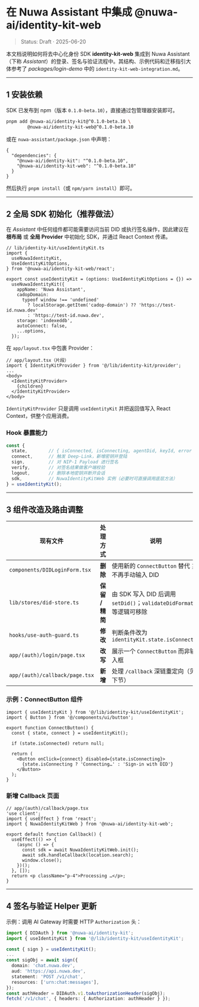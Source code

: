 # 在 Nuwa Assistant 中集成 **@nuwa-ai/identity-kit-web**

> Status: Draft · 2025-06-20

本文档说明如何将去中心化身份 SDK **identity-kit-web** 集成到 Nuwa Assistant（下称 *Assistant*）的登录、签名与验证流程中。其结构、示例代码和迁移指引大体参考了 _packages/login-demo_ 中的 `identity-kit-web-integration.md`。

---

## 1  安装依赖

SDK 已发布到 npm（版本 `0.1.0-beta.10`），直接通过包管理器安装即可。

```bash
pnpm add @nuwa-ai/identity-kit@^0.1.0-beta.10 \
        @nuwa-ai/identity-kit-web@^0.1.0-beta.10
```

或在 `nuwa-assistant/package.json` 中声明：

```jsonc
{
  "dependencies": {
    "@nuwa-ai/identity-kit": "^0.1.0-beta.10",
    "@nuwa-ai/identity-kit-web": "^0.1.0-beta.10"
  }
}
```

然后执行 `pnpm install`（或 `npm/yarn install`）即可。

---

## 2  全局 SDK 初始化（推荐做法）

在 *Assistant* 中任何组件都可能需要访问当前 DID 或执行签名操作，因此建议在 **根布局** 或 **全局 Provider** 中初始化 SDK，并通过 React Context 传递。

```tsx
// lib/identity-kit/useIdentityKit.ts
import {
  useNuwaIdentityKit,
  UseIdentityKitOptions,
} from '@nuwa-ai/identity-kit-web/react';

export const useIdentityKit = (options: UseIdentityKitOptions = {}) =>
  useNuwaIdentityKit({
    appName: 'Nuwa Assistant',
    cadopDomain:
      typeof window !== 'undefined'
        ? localStorage.getItem('cadop-domain') ?? 'https://test-id.nuwa.dev'
        : 'https://test-id.nuwa.dev',
    storage: 'indexeddb',
    autoConnect: false, 
    ...options,
  });
```

在 `app/layout.tsx` 中包裹 Provider：

```tsx
// app/layout.tsx（片段）
import { IdentityKitProvider } from '@/lib/identity-kit/provider';
...
<body>
  <IdentityKitProvider>
    {children}
  </IdentityKitProvider>
</body>
```

`IdentityKitProvider` 只是调用 `useIdentityKit` 并把返回值写入 React Context，供整个应用消费。

### Hook 暴露能力

```ts
const {
  state,        // { isConnected, isConnecting, agentDid, keyId, error }
  connect,      // 触发 Deep-Link，新增密钥并登陆
  sign,         // 对 NIP-1 Payload 进行签名
  verify,       // 对签名结果做客户端校验
  logout,       // 删除本地密钥并断开会话
  sdk,          // NuwaIdentityKitWeb 实例（必要时可直接调用底层方法）
} = useIdentityKit();
```

---

## 3  组件改造及路由调整

| 现有文件 | 处理方式 | 说明 |
|-----------|----------|------|
| `components/DIDLoginForm.tsx` | **删除** | 使用新的 `ConnectButton` 替代；不再手动输入 DID |
| `lib/stores/did-store.ts` | **保留 / 精简** | 由 SDK 写入 DID 后调用 `setDid()`；`validateDidFormat` 等逻辑可移除 |
| `hooks/use-auth-guard.ts` | **修改** | 判断条件改为 `identityKit.state.isConnected` |
| `app/(auth)/login/page.tsx` | **改写** | 展示一个 `ConnectButton` 而非输入框 |
| `app/(auth)/callback/page.tsx` | **新增** | 处理 `/callback` 深链重定向（见下节） |

### 示例：ConnectButton 组件

```tsx
import { useIdentityKit } from '@/lib/identity-kit/useIdentityKit';
import { Button } from '@/components/ui/button';

export function ConnectButton() {
  const { state, connect } = useIdentityKit();

  if (state.isConnected) return null;

  return (
    <Button onClick={connect} disabled={state.isConnecting}>
      {state.isConnecting ? 'Connecting…' : 'Sign-in with DID'}
    </Button>
  );
}
```

### 新增 Callback 页面

```tsx
// app/(auth)/callback/page.tsx
'use client';
import { useEffect } from 'react';
import { NuwaIdentityKitWeb } from '@nuwa-ai/identity-kit-web';

export default function Callback() {
  useEffect(() => {
    (async () => {
      const sdk = await NuwaIdentityKitWeb.init();
      await sdk.handleCallback(location.search);
      window.close();
    })();
  }, []);
  return <p className="p-4">Processing …</p>;
}
```

---

## 4  签名与验证 Helper 更新

示例：调用 AI Gateway 时需要 HTTP `Authorization` 头：

```ts
import { DIDAuth } from '@nuwa-ai/identity-kit';
import { useIdentityKit } from '@/lib/identity-kit/useIdentityKit';

const { sign } = useIdentityKit();
...
const sigObj = await sign({
  domain: 'chat.nuwa.dev',
  aud: 'https://api.nuwa.dev',
  statement: 'POST /v1/chat',
  resources: ['urn:chat:messages'],
});
const authHeader = DIDAuth.v1.toAuthorizationHeader(sigObj);
fetch('/v1/chat', { headers: { Authorization: authHeader } });
```
